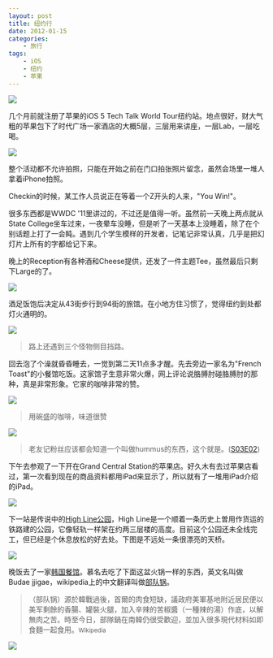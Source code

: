 ```yaml
--- 
layout: post
title: 纽约行 
date: 2012-01-15
categories:
    - 旅行
tags:
    - iOS
    - 纽约
    - 苹果
---
```

![](http://pic.ztpala.com/wp-content/uploads/2012/01/IMG_3550-900x600.jpg)

几个月前就注册了苹果的iOS 5 Tech Talk World Tour纽约站。地点很好，财大气粗的苹果包下了时代广场一家酒店的大概5层，三层用来讲座，一层Lab，一层吃喝。

![](http://pic.ztpala.com/wp-content/uploads/2012/01/IMG_3499-900x600.jpg)

整个活动都不允许拍照，只能在开始之前在门口拍张照片留念，虽然会场里一堆人拿着iPhone拍照。

Checkin的时候，某工作人员说正在等着一个Z开头的人来，"You Win!"。

很多东西都是WWDC '11里讲过的，不过还是值得一听。虽然前一天晚上两点就从State College坐车过来，一夜晕车没睡，但是听了一天基本上没睡着，除了在个别话题上打了一会盹。遇到几个学生模样的开发者，记笔记非常认真，几乎是把幻灯片上所有的字都给记下来。

晚上的Reception有各种酒和Cheese提供，还发了一件主题Tee，虽然最后只剩下Large的了。

![](http://pic.ztpala.com/wp-content/uploads/2012/01/IMG_3549-900x600.jpg)

酒足饭饱后决定从43街步行到94街的旅馆。在小地方住习惯了，觉得纽约到处都灯火通明的。

![](http://pic.ztpala.com/wp-content/uploads/2012/01/IMG_3513-900x600.jpg)

>路上还遇到三个怪物侧目挡路。

回去泡了个澡就昏昏睡去，一觉到第二天11点多才醒。先去旁边一家名为"French Toast"的小餐馆吃饭。这家馆子生意非常火爆，网上评论说胳膊肘碰胳膊肘的那种，真是非常形象。它家的咖啡非常的赞。

![](http://pic.ztpala.com/wp-content/uploads/2012/01/IMG_3515-900x600.jpg)

>用碗盛的咖啡，味道很赞

![](http://pic.ztpala.com/wp-content/uploads/2012/01/IMG_3517-900x600.jpg)

>老友记粉丝应该都会知道一个叫做hummus的东西，这个就是。([S03E02](http://www.friendscafe.org/scripts/s3/302.php))

下午去参观了一下开在Grand Central Station的苹果店。好久木有去过苹果店看过，第一次看到现在的商品资料都用iPad来显示了，所以就有了一堆用iPad介绍的iPad。

![](http://pic.ztpala.com/wp-content/uploads/2012/01/IMG_3530-900x600.jpg)

下一站是传说中的[High Line公园](http://www.thehighline.org/)，High Line是一个顺着一条历史上曽用作货运的铁路建的公园，它像轻轨一样架在约两三层楼的高度。目前这个公园还未全线完工，但已经是个休息放松的好去处。下图是不远处一条很漂亮的天桥。

![](http://pic.ztpala.com/wp-content/uploads/2012/01/IMG_3537-900x600.jpg)

晚饭去了一家[韩国餐馆](http://www.yelp.com/biz/pocha-32-new-york)。慕名去吃了下面这盆火锅一样的东西，英文名叫做Budae jjigae，wikipedia上的中文翻译叫做[部队锅](http://zh.wikipedia.org/wiki/%E9%83%A8%E9%9A%8A%E9%8D%8B)。

>（部队锅）源於韓戰過後，首爾的肉食短缺，議政府美軍基地附近居民便以美军剩餘的香腸、罐裝火腿，加入辛辣的苦椒醬（一種辣的湯）作底，以解無肉之苦。時至今日，部隊鍋在南韓仍很受歡迎，並加入很多現代材料如即食麵一起食用。<small>Wikipedia</small>

![](http://pic.ztpala.com/wp-content/uploads/2012/01/IMG_3543-900x600.jpg)

